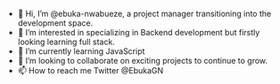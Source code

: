 - 👋 Hi, I’m @ebuka-nwabueze, a project manager transitioning into the development space.
- 👀 I’m interested in specializing in Backend development but firstly looking learning full stack.
- 🌱 I’m currently learning JavaScript
- 💞️ I’m looking to collaborate on exciting projects to continue to grow.
- 📫 How to reach me Twitter @EbukaGN

<!---
ebuka-nwabueze/ebuka-nwabueze is a ✨ special ✨ repository because its `README.md` (this file) appears on your GitHub profile.
You can click the Preview link to take a look at your changes.
--->
